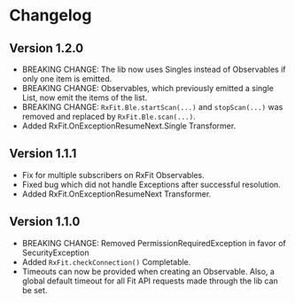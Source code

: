 # Changelog

## Version 1.2.0

* BREAKING CHANGE: The lib now uses Singles instead of Observables if only one item is emitted.
* BREAKING CHANGE: Observables, which previously emitted a single List, now emit the items of the list.
* BREAKING CHANGE: `RxFit.Ble.startScan(...)` and `stopScan(...)` was removed and replaced by `RxFit.Ble.scan(...)`.
* Added RxFit.OnExceptionResumeNext.Single Transformer.

## Version 1.1.1

* Fix for multiple subscribers on RxFit Observables.
* Fixed bug which did not handle Exceptions after successful resolution.
* Added RxFit.OnExceptionResumeNext Transformer.

## Version 1.1.0

* BREAKING CHANGE: Removed PermissionRequiredException in favor of SecurityException
* Added `RxFit.checkConnection()` Completable.
* Timeouts can now be provided when creating an Observable. Also, a global default timeout for all Fit API requests made through the lib can be set.